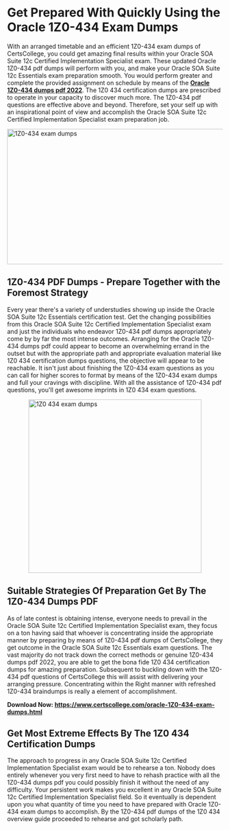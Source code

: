 <h1><strong>Get Prepared With Quickly Using the Oracle 1Z0-434 Exam Dumps&nbsp;</strong></h1>
<p><span style="font-weight: 400;">With an arranged timetable and an efficient  1Z0-434 exam dumps of CertsCollege, you could get amazing final results within your Oracle SOA Suite 12c Certified Implementation Specialist exam. These updated Oracle 1Z0-434 pdf dumps will perform with you, and make your Oracle SOA Suite 12c Essentials exam preparation smooth. You would perform greater and complete the provided assignment on schedule by means of the <strong><a href="https://www.certscollege.com/oracle-1Z0-434-exam-dumps.html">Oracle 1Z0-434 dumps pdf 2022</a></strong>. The 1Z0 434 certification dumps are prescribed to operate in your capacity to discover much more. The  1Z0-434 pdf questions are effective above and beyond. Therefore, set your self up with an inspirational point of view and accomplish the Oracle SOA Suite 12c Certified Implementation Specialist exam preparation job.&nbsp;</span></p>
<p><span style="font-weight: 400;"><img style="display: block; margin-left: auto; margin-right: auto;" src="https://i.ibb.co/CPDK3ps/Yellow-and-Blue-Initiative-Blog-Banner.png" alt="1Z0-434 exam dumps" width="559" height="315" /></span></p>
<h2><strong>1Z0-434 PDF Dumps - Prepare Together with the Foremost Strategy</strong></h2>
<p><span style="font-weight: 400;">Every year there's a variety of understudies showing up inside the Oracle SOA Suite 12c Essentials certification test. Get the changing possibilities from this Oracle SOA Suite 12c Certified Implementation Specialist exam and just the individuals who endeavor 1Z0-434 pdf dumps appropriately come by by far the most intense outcomes. Arranging for the Oracle 1Z0-434 dumps pdf could appear to become an overwhelming errand in the outset but with the appropriate path and appropriate evaluation material like 1Z0 434 certification dumps questions, the objective will appear to be reachable. It isn't just about finishing the 1Z0-434 exam questions as you can call for higher scores to format by means of the 1Z0-434 exam dumps and full your cravings with discipline. With all the assistance of 1Z0-434 pdf questions, you'll get awesome imprints in 1Z0 434 exam questions.</span></p>
<p><span style="font-weight: 400;"><a href="https://tinyurl.com/ya85poz6"><img style="display: block; margin-left: auto; margin-right: auto;" src="https://i.ibb.co/9tMrhdY/Teacher-Appreciation-Invitation.png" alt="1Z0 434 exam dumps " width="404" height="404" /></a></span></p>
<h2><strong>Suitable Strategies Of Preparation Get By The 1Z0-434 Dumps PDF</strong></h2>
<p><span style="font-weight: 400;">As of late contest is obtaining intense, everyone needs to prevail in the Oracle SOA Suite 12c Certified Implementation Specialist exam, they focus on a ton having said that whoever is concentrating inside the appropriate manner by preparing by means of 1Z0-434 pdf dumps of CertsCollege, they get outcome in the Oracle SOA Suite 12c Essentials exam questions. The vast majority do not track down the correct methods or genuine 1Z0-434 dumps pdf 2022, you are able to get the bona fide 1Z0 434 certification dumps for amazing preparation. Subsequent to buckling down with the  1Z0-434 pdf questions of CertsCollege this will assist with delivering your arranging pressure. Concentrating within the Right manner with refreshed 1Z0-434 braindumps is really a element of accomplishment.</span></p>
<p><span style="font-weight: 400;"><strong>Download Now: <a href="https://www.certscollege.com/oracle-1Z0-434-exam-dumps.html">https://www.certscollege.com/oracle-1Z0-434-exam-dumps.html</a></strong></span></p>
<h2><strong>Get Most Extreme Effects By The 1Z0 434 Certification Dumps</strong></h2>
<p><span style="font-weight: 400;">The approach to progress in any Oracle SOA Suite 12c Certified Implementation Specialist exam would be to rehearse a ton. Nobody does entirely whenever you very first need to have to rehash practice with all the 1Z0-434 dumps pdf you could possibly finish it without the need of any difficulty. Your persistent work makes you excellent in any Oracle SOA Suite 12c Certified Implementation Specialist field. So it eventually is dependent upon you what quantity of time you need to have prepared with Oracle 1Z0-434 exam dumps to accomplish. By the 1Z0-434 pdf dumps of the 1Z0 434 overview guide proceeded to rehearse and got scholarly path.</span></p>
